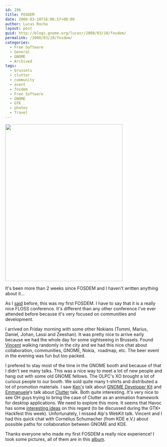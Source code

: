 ```yaml
---
id: 196
title: FOSDEM
date: 2008-03-10T16:06:57+00:00
author: Lucas Rocha
layout: post
guid: http://blogs.gnome.org/lucasr/2008/03/10/fosdem/
permalink: /2008/03/10/fosdem/
categories:
  - Free Software
  - General
  - GNOME
  - Archived
tags:
  - brussels
  - clutter
  - community
  - event
  - fosdem
  - Free Software
  - GNOME
  - GTK
  - photos
  - Travel
---
```

<img class="alignnone" src="http://farm4.static.flickr.com/3265/2316165359_9c0fbff30e.jpg?v=0" width="375" height="500" />

It's been more than 2 weeks since FOSDEM and I haven't written anything about
it...

As I [said](http://blogs.gnome.org/lucasr/2008/02/20/fosdem-and-i/) before,
this was my first FOSDEM. I have to say that it is a really nice FLOSS
conference. It's different than any other conference I've ever attended before
because it's very focused on communities and development.

I arrived on Friday morning with some other Nokians (Tommi, Marius, Daniel,
Johan, Lassi and Zeeshan). It was pretty nice to arrive early because
we had the whole day for some sightseeing in Brussels. Found
[Vincent](http://www.vuntz.net/blog) walking randomly in the city and we had
this nice chat about collaboration, communities, GNOME, Nokia,  roadmap, etc.
The beer event in the evening was fun but too packed.

I prefered to stay most of the time in the GNOME booth and because of that I
didn't see many talks. This was a nice way to meet a lot of new people and hang
out with some old GNOME fellows. The OLPC's XO brought a lot of curious people
to our booth. We sold quite many t-shirts and distributed a lot of promotion
materials. I saw [Ken'](http://blogs.gnome.org/kenvandine)s talk about [GNOME
Developer Kit](http://live.gnome.org/GnomeDeveloperKit) and
[Emmanuele](http://log.emmanuelebassi.net/)&#8216;s talk about
[Clutter](http://www.clutter-project.org/) talk. Both quite interesting. It's
very nice to see OH guys trying to bring the case of Clutter as an animation
framework for desktop applications. We need to explore this more. It seems that
Havoc has some [interesting ideas](http://log.ometer.com/2008-03.html) on this
regard (to be discussed during the GTK+ Hackfest this week). Unfortunately, I
missed Alp's WebKit talk. Vincent and I had this quick chat with Cornelius
Schumacher (from KDE e.V.) about possible paths for collaboration between GNOME
and KDE.

Thanks everyone who made my first FOSDEM a really nice experience! I took some
pictures, all of them are in this
[album](http://www.flickr.com/photos/lucasrocha/sets/72157604062459712/).

